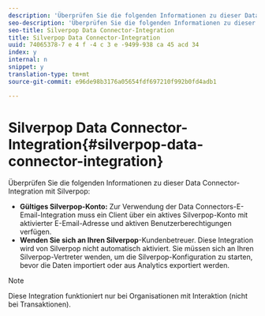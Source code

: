 ```yaml
---
description: 'Überprüfen Sie die folgenden Informationen zu dieser Data Connector-Integration mit Silverpop. '
seo-description: 'Überprüfen Sie die folgenden Informationen zu dieser Data Connector-Integration mit Silverpop. '
seo-title: Silverpop Data Connector-Integration
title: Silverpop Data Connector-Integration
uuid: 74065378-7 e 4 f -4 c 3 e -9499-938 ca 45 acd 34
index: y
internal: n
snippet: y
translation-type: tm+mt
source-git-commit: e96de98b3176a05654fdf697210f992b0fd4adb1

---
```



# Silverpop Data Connector-Integration{#silverpop-data-connector-integration}

Überprüfen Sie die folgenden Informationen zu dieser Data Connector-Integration mit Silverpop:

* **Gültiges Silverpop-Konto:** Zur Verwendung der Data Connectors-E-Email-Integration muss ein Client über ein aktives Silverpop-Konto mit aktivierter E-Email-Adresse und aktiven Benutzerberechtigungen verfügen.
* **Wenden Sie sich an Ihren Silverpop**-Kundenbetreuer. Diese Integration wird von Silverpop nicht automatisch aktiviert. Sie müssen sich an Ihren Silverpop-Vertreter wenden, um die Silverpop-Konfiguration zu starten, bevor die Daten importiert oder aus Analytics exportiert werden.

>[!NOTE]
>
>Diese Integration funktioniert nur bei Organisationen mit Interaktion (nicht bei Transaktionen).

